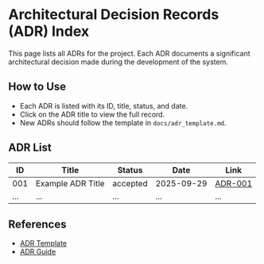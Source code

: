 # Architectural Decision Records (ADR) Index

This page lists all ADRs for the project. Each ADR documents a significant architectural decision made during the development of the system.

## How to Use
- Each ADR is listed with its ID, title, status, and date.
- Click on the ADR title to view the full record.
- New ADRs should follow the template in `docs/adr_template.md`.

## ADR List
<!-- Add new ADRs below. Example format: -->
| ID  | Title                | Status    | Date       | Link                |
|-----|----------------------|-----------|------------|---------------------|
| 001 | Example ADR Title    | accepted  | 2025-09-29 | [ADR-001](001.md)   |
| ... | ...                  | ...       | ...        | ...                 |

## References
- [ADR Template](adr_template.md)
- [ADR Guide](https://adr.github.io/)

